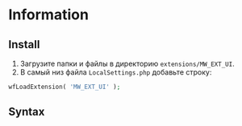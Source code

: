# Information

## Install

1. Загрузите папки и файлы в директорию `extensions/MW_EXT_UI`.
2. В самый низ файла `LocalSettings.php` добавьте строку:

```php
wfLoadExtension( 'MW_EXT_UI' );
```

## Syntax

```html

```

